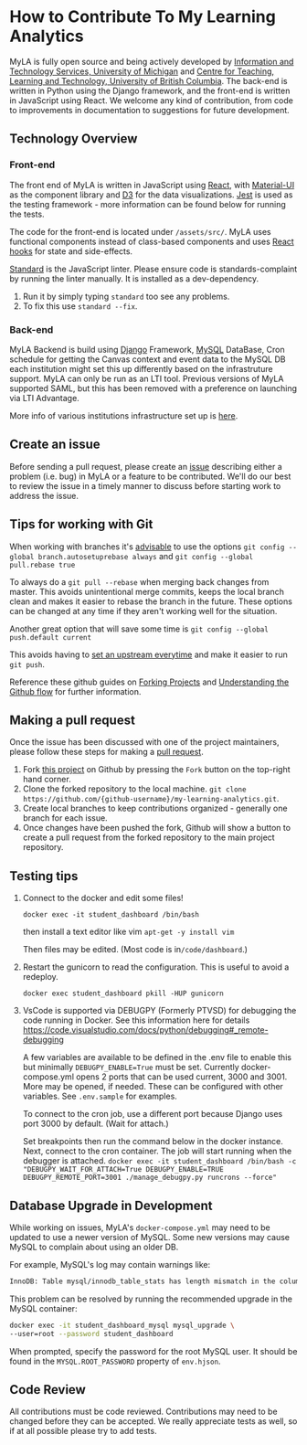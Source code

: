 # How to Contribute To My Learning Analytics
MyLA is fully open source and being actively developed by [Information and Technology Services, University of Michigan](https://its.umich.edu/) and [Centre for Teaching, Learning and Technology, University of British Columbia](https://ctlt.ubc.ca/). The back-end is written in Python using the Django framework, and the front-end is written in JavaScript using React. We welcome any kind of contribution, from code to improvements in documentation to suggestions for future development.

## Technology Overview
### Front-end
The front end of MyLA is written in JavaScript using [React](https://reactjs.org/), with [Material-UI](https://material-ui.com/) as the component library and [D3](https://d3js.org/) for the data visualizations. [Jest](https://jestjs.io/) is used as the testing framework - more information can be found below for running the tests.

The code for the front-end is located under `/assets/src/`. MyLA uses functional components instead of class-based components and uses [React hooks](https://reactjs.org/docs/hooks-intro.html) for state and side-effects.

[Standard](https://standardjs.com/) is the JavaScript linter. Please ensure code is standards-complaint by running the linter manually. It is installed as a dev-dependency. 
1. Run it by simply typing `standard` too see any problems.
2. To fix this use `standard --fix`.

### Back-end
MyLA Backend is build using [Django](https://www.djangoproject.com/) Framework, [MySQL](https://www.mysql.com/) DataBase,
Cron schedule for getting the Canvas context and event data to the MySQL DB each institution might set this up differently based on the infrastruture support.
MyLA can only be run as an LTI tool. Previous versions of MyLA supported SAML, but this has been removed with a preference on launching via LTI Advantage.

More info of various institutions infrastructure set up is [here](https://github.com/tl-its-umich-edu/my-learning-analytics/wiki/Myla-institutions-Architecture-flow).

## Create an issue
Before sending a pull request, please create an [issue](https://github.com/tl-its-umich-edu/my-learning-analytics/issues/new) describing either a problem (i.e. bug) in MyLA or a feature to be contributed. We'll do our best to review the issue in a timely manner to discuss before starting work to address the issue.

## Tips for working with Git

When working with branches it's [advisable](https://randyfay.com/content/simpler-rebasing-avoiding-unintentional-merge-commits) to use the options
`git config --global branch.autosetuprebase always` and `git config --global pull.rebase true`

To always do a `git pull --rebase` when merging back changes from master. This avoids unintentional merge commits, keeps the local branch clean and makes it easier to rebase the branch in the future. These options can be changed at any time if they aren't working well for the situation.

Another great option that will save some time is
`git config --global push.default current` 

This avoids having to [set an upstream everytime](https://www.jvt.me/posts/2019/09/22/git-push-matching/) and make it easier to run `git push`.

Reference these github guides on [Forking Projects](https://guides.github.com/activities/forking/) and [Understanding the Github flow](https://guides.github.com/introduction/flow/) for further information. 


## Making a pull request
Once the issue has been discussed with one of the project maintainers, please follow these steps for making a [pull request](https://github.com/tl-its-umich-edu/my-learning-analytics/pulls).

1. Fork [this project](https://github.com/tl-its-umich-edu/my-learning-analytics) on Github by pressing the `Fork` button on the top-right hand corner.
1. Clone the forked repository to the local machine. `git clone https://github.com/{github-username}/my-learning-analytics.git`.
1. Create local branches to keep contributions organized - generally one branch for each issue.
1. Once changes have been pushed the fork, Github will show a button to create a pull request from the forked repository to the main project repository.


## Testing tips

1. Connect to the docker and edit some files!

    `docker exec -it student_dashboard /bin/bash`

    then install a text editor like vim
    `apt-get -y install vim`

    Then files may be edited. (Most code is in`/code/dashboard`.)

2. Restart the gunicorn to read the configuration. This is useful to avoid a redeploy.

    `docker exec student_dashboard pkill -HUP gunicorn`

3. VsCode is supported via DEBUGPY (Formerly PTVSD) for debugging the code running in Docker. See this information here for details https://code.visualstudio.com/docs/python/debugging#_remote-debugging

    A few variables are available to be defined in the .env file to enable this but minimally `DEBUGPY_ENABLE=True` must be set. Currently docker-compose.yml opens 2 ports that can be used current, 3000 and 3001. More may be opened, if needed.   These can be configured with other variables.  See `.env.sample` for examples.

    To connect to the cron job, use a different port because Django uses port 3000 by default.  (Wait for attach.)

    Set breakpoints then run the command below in the docker instance. Next, connect to the cron container. The job will start running when the debugger is attached.
    `docker exec -it student_dashboard /bin/bash -c "DEBUGPY_WAIT_FOR_ATTACH=True DEBUGPY_ENABLE=TRUE DEBUGPY_REMOTE_PORT=3001 ./manage_debugpy.py runcrons --force"`

## Database Upgrade in Development

While working on issues, MyLA's `docker-compose.yml` may need to be updated to use a newer version of MySQL.  Some new versions may cause MySQL to complain about using an older DB.

For example, MySQL's log may contain warnings like:

```txt
InnoDB: Table mysql/innodb_table_stats has length mismatch in the column name table_name.  Please run mysql_upgrade
```

This problem can be resolved by running the recommended upgrade in the MySQL container:

```sh
docker exec -it student_dashboard_mysql mysql_upgrade \
--user=root --password student_dashboard
```

When prompted, specify the password for the root MySQL user.  It should be found in the `MYSQL.ROOT_PASSWORD` property of `env.hjson`.

## Code Review

All contributions must be code reviewed. Contributions may need to be changed before they can be accepted. We really appreciate tests as well, so if at all possible please try to add tests.
